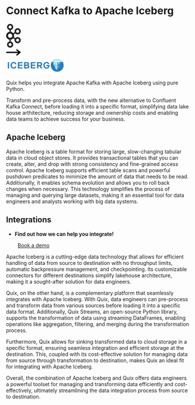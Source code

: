 # Connect Kafka to Apache Iceberg

<div class="connect-images cards blog-grid-card" markdown>
<div>
<img src="../images/kafka_logo.png" width="40px" />
</div>
<div>
<img src="../images/arrow.svg" width="40px" />
</div>
<div>
<img src="./images/apache-iceberg_1.jpg" />
</div>
</div>

Quix helps you integrate Apache Kafka with Apache Iceberg using pure Python.

Transform and pre-process data, with the new alternative to Confluent Kafka Connect, before loading it into a specific format, simplifying data lake house arthitecture, reducing storage and ownership costs and enabling data teams to achieve success for your business.

## Apache Iceberg

Apache Iceberg is a table format for storing large, slow-changing tabular data in cloud object stores. It provides transactional tables that you can create, alter, and drop with strong consistency and fine-grained access control. Apache Iceberg supports efficient table scans and powerful pushdown predicates to minimize the amount of data that needs to be read. Additionally, it enables schema evolution and allows you to roll back changes when necessary. This technology simplifies the process of managing and querying large datasets, making it an essential tool for data engineers and analysts working with big data systems.

## Integrations

<div class="grid cards" markdown>

- __Find out how we can help you integrate!__

    <a class="md-button md-button--primary" href="https://share.hsforms.com/1iW0TmZzKQMChk0lxd_tGiw4yjw2?__hstc=175542013.2303933fbd746c0ac86d9ccbe9bc9100.1728383268831.1729603416735.1729620918855.31&__hssc=175542013.1.1729620918855&__hsfp=2132701734" target="_blank" style="margin:.5rem;">Book a demo</a>

</div>


Apache Iceberg is a cutting-edge data technology that allows for efficient handling of data from source to destination with no throughput limits, automatic backpressure management, and checkpointing. Its customizable connectors for different destinations simplify lakehouse architecture, making it a sought-after solution for data engineers. 

Quix, on the other hand, is a complementary platform that seamlessly integrates with Apache Iceberg. With Quix, data engineers can pre-process and transform data from various sources before loading it into a specific data format. Additionally, Quix Streams, an open-source Python library, supports the transformation of data using streaming DataFrames, enabling operations like aggregation, filtering, and merging during the transformation process. 

Furthermore, Quix allows for sinking transformed data to cloud storage in a specific format, ensuring seamless integration and efficient storage at the destination. This, coupled with its cost-effective solution for managing data from source through transformation to destination, makes Quix an ideal fit for integrating with Apache Iceberg. 

Overall, the combination of Apache Iceberg and Quix offers data engineers a powerful toolset for managing and transforming data efficiently and cost-effectively, ultimately streamlining the data integration process from source to destination.

